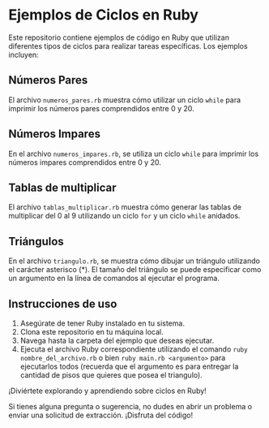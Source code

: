 # Ejemplos de Ciclos en Ruby

Este repositorio contiene ejemplos de código en Ruby que utilizan diferentes tipos de ciclos para realizar tareas específicas. Los ejemplos incluyen:

## Números Pares

El archivo `numeros_pares.rb` muestra cómo utilizar un ciclo `while` para imprimir los números pares comprendidos entre 0 y 20.

## Números Impares

En el archivo `numeros_impares.rb`, se utiliza un ciclo `while` para imprimir los números impares comprendidos entre 0 y 20.

## Tablas de multiplicar

El archivo `tablas_multiplicar.rb` muestra cómo generar las tablas de multiplicar del 0 al 9 utilizando un ciclo `for` y un ciclo `while` anidados.

## Triángulos

En el archivo `triangulo.rb`, se muestra cómo dibujar un triángulo utilizando el carácter asterisco (\*). El tamaño del triángulo se puede especificar como un argumento en la línea de comandos al ejecutar el programa.

## Instrucciones de uso

1. Asegúrate de tener Ruby instalado en tu sistema.
2. Clona este repositorio en tu máquina local.
3. Navega hasta la carpeta del ejemplo que deseas ejecutar.
4. Ejecuta el archivo Ruby correspondiente utilizando el comando `ruby nombre_del_archivo.rb` o bien `ruby main.rb <argumento>` para ejecutarlos todos (recuerda que el argumento es para entregar la cantidad de pisos que quieres que posea el triangulo).

¡Diviértete explorando y aprendiendo sobre ciclos en Ruby!

Si tienes alguna pregunta o sugerencia, no dudes en abrir un problema o enviar una solicitud de extracción. ¡Disfruta del código!
